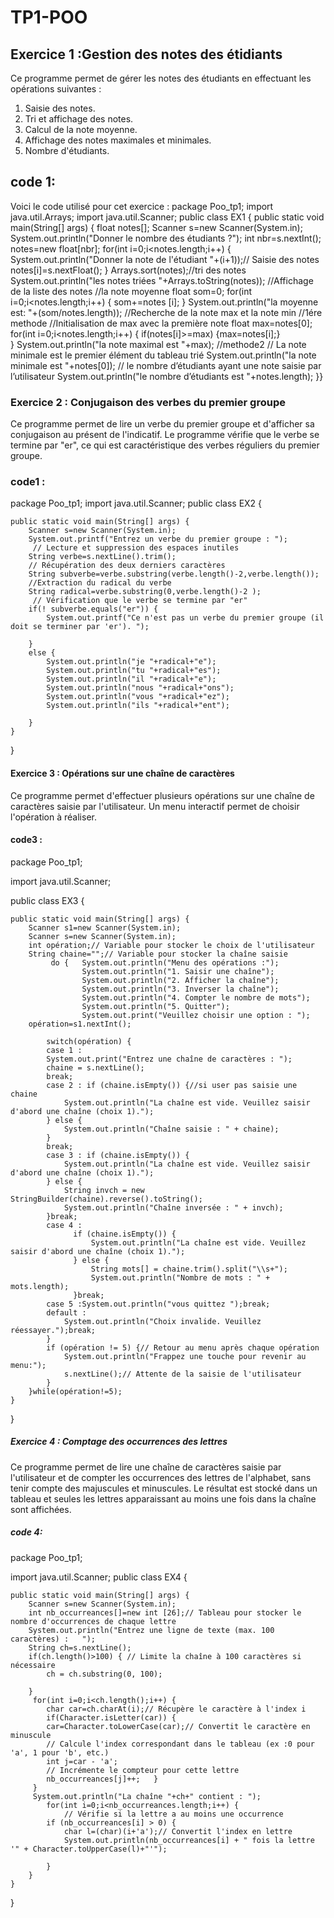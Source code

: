# TP1-POO
## Exercice 1 :Gestion des notes des étidiants 
Ce programme permet de gérer les notes des étudiants en effectuant les opérations suivantes :
1. Saisie des notes.
2. Tri et affichage des notes.
3. Calcul de la note moyenne.
4. Affichage des notes maximales et minimales.
5. Nombre d'étudiants.
## code 1:
Voici le code utilisé pour cet exercice :
package Poo_tp1;
import java.util.Arrays;
import java.util.Scanner;
public class EX1 {
	public static void main(String[] args) {
	float notes[];
	Scanner s=new Scanner(System.in);
	System.out.println("Donner le nombre des étudiants ?");
	int nbr=s.nextInt();
	notes=new float[nbr];
	for(int i=0;i<notes.length;i++) {
		System.out.println("Donner la note de l'étudiant  "+(i+1));// Saisie des notes 
		notes[i]=s.nextFloat(); }
Arrays.sort(notes);//tri des notes
System.out.println("les notes triées "+Arrays.toString(notes));	//Affichage de la liste des notes
//la note moyenne
float som=0;
for(int i=0;i<notes.length;i++) {
	som+=notes [i];	
}
System.out.println("la moyenne est: "+(som/notes.length));
//Recherche de la note max et la note min 
//1ére methode 
//Initialisation de max avec la première note
float max=notes[0];
for(int i=0;i<notes.length;i++) {
if(notes[i]>=max) {max=notes[i];}	
}
System.out.println("la note maximal est "+max);
//methode2 
// La note minimale est le premier élément du tableau trié
System.out.println("la note minimale est "+notes[0]);
// le nombre d’étudiants ayant une note saisie par l’utilisateur 
System.out.println("le nombre d’étudiants est "+notes.length);
	}}  
### Exercice 2 : Conjugaison des verbes du premier groupe
Ce programme permet de lire un verbe du premier groupe et d'afficher sa conjugaison au présent de l'indicatif. Le programme vérifie que le verbe se termine par "er", ce qui est caractéristique des verbes réguliers du premier groupe.
### code1 :
package Poo_tp1;
import java.util.Scanner;
public class EX2 {

	public static void main(String[] args) {
		Scanner s=new Scanner(System.in);
		System.out.printf("Entrez un verbe du premier groupe : ");
		 // Lecture et suppression des espaces inutiles
		String verbe=s.nextLine().trim();
		// Récupération des deux derniers caractères
		String subverbe=verbe.substring(verbe.length()-2,verbe.length());
		//Extraction du radical du verbe
		String radical=verbe.substring(0,verbe.length()-2 );
		 // Vérification que le verbe se termine par "er"
		if(! subverbe.equals("er")) {
			System.out.printf("Ce n'est pas un verbe du premier groupe (il doit se terminer par 'er'). ");
		
		}
		else {
			System.out.println("je "+radical+"e");
			System.out.println("tu "+radical+"es");
			System.out.println("il "+radical+"e");
			System.out.println("nous "+radical+"ons");
			System.out.println("vous "+radical+"ez");
			System.out.println("ils "+radical+"ent");
			
		}
	}
}
   

#### Exercice 3 : Opérations sur une chaîne de caractères
Ce programme permet d'effectuer plusieurs opérations sur une chaîne de caractères saisie par l'utilisateur. Un menu interactif permet de choisir l'opération à réaliser.
#### code3 :
package Poo_tp1;

import java.util.Scanner;

public class EX3 {

	public static void main(String[] args) {
		Scanner s1=new Scanner(System.in);
		Scanner s=new Scanner(System.in);
		int opération;// Variable pour stocker le choix de l'utilisateur
		String chaine="";// Variable pour stocker la chaîne saisie
			 do {   System.out.println("Menu des opérations :");
		            System.out.println("1. Saisir une chaîne");
		            System.out.println("2. Afficher la chaîne");
		            System.out.println("3. Inverser la chaîne");
		            System.out.println("4. Compter le nombre de mots");
		            System.out.println("5. Quitter");
		            System.out.print("Veuillez choisir une option : ");
		opération=s1.nextInt();
		
			switch(opération) {
			case 1 :
			System.out.print("Entrez une chaîne de caractères : ");
            chaine = s.nextLine();
            break;
			case 2 : if (chaine.isEmpty()) {//si user pas saisie une chaine 
                System.out.println("La chaîne est vide. Veuillez saisir d'abord une chaîne (choix 1).");
            } else {
                System.out.println("Chaîne saisie : " + chaine);
            }
			break;
			case 3 : if (chaine.isEmpty()) {
                System.out.println("La chaîne est vide. Veuillez saisir d'abord une chaîne (choix 1).");
            } else {
                String invch = new StringBuilder(chaine).reverse().toString();
                System.out.println("Chaîne inversée : " + invch);
            }break;
			case 4 :
				  if (chaine.isEmpty()) {
                      System.out.println("La chaîne est vide. Veuillez saisir d'abord une chaîne (choix 1).");
                  } else {
                      String mots[] = chaine.trim().split("\\s+");
                      System.out.println("Nombre de mots : " + mots.length);
                  }break;
			case 5 :System.out.println("vous quittez ");break;
			default :
				System.out.println("Choix invalide. Veuillez réessayer.");break;
			}
			if (opération != 5) {// Retour au menu après chaque opération
                System.out.println("Frappez une touche pour revenir au menu:");
                s.nextLine();// Attente de la saisie de l'utilisateur 
            }
		}while(opération!=5);
	}

}
##### Exercice 4 : Comptage des occurrences des lettres
Ce programme permet de lire une chaîne de caractères saisie par l'utilisateur et de compter les occurrences des lettres de l'alphabet, sans tenir compte des majuscules et minuscules. Le résultat est stocké dans un tableau et seules les lettres apparaissant au moins une fois dans la chaîne sont affichées.
#####  code 4:
package Poo_tp1;

import java.util.Scanner;
public class EX4 {

	public static void main(String[] args) {
		Scanner s=new Scanner(System.in);
		int nb_occurreances[]=new int [26];// Tableau pour stocker le nombre d'occurrences de chaque lettre
		System.out.println("Entrez une ligne de texte (max. 100 caractères) :   ");
		String ch=s.nextLine();
		if(ch.length()>100) { // Limite la chaîne à 100 caractères si nécessaire
			ch = ch.substring(0, 100);
			
		}
		 for(int i=0;i<ch.length();i++) {
			char car=ch.charAt(i);// Récupère le caractère à l'index i
			if(Character.isLetter(car)) {
			car=Character.toLowerCase(car);// Convertit le caractère en minuscule
			// Calcule l'index correspondant dans le tableau (ex :0 pour 'a', 1 pour 'b', etc.)
			int j=car - 'a';
			// Incrémente le compteur pour cette lettre
			nb_occurreances[j]++;	} 
		 } 
		 System.out.println("La chaîne "+ch+" contient : ");
			for(int i=0;i<nb_occurreances.length;i++) {
				// Vérifie si la lettre a au moins une occurrence
			if (nb_occurreances[i] > 0) {
				char l=(char)(i+'a');// Convertit l'index en lettre
				System.out.println(nb_occurreances[i] + " fois la lettre '" + Character.toUpperCase(l)+"'");
				
			}
		}
	}
}
  
